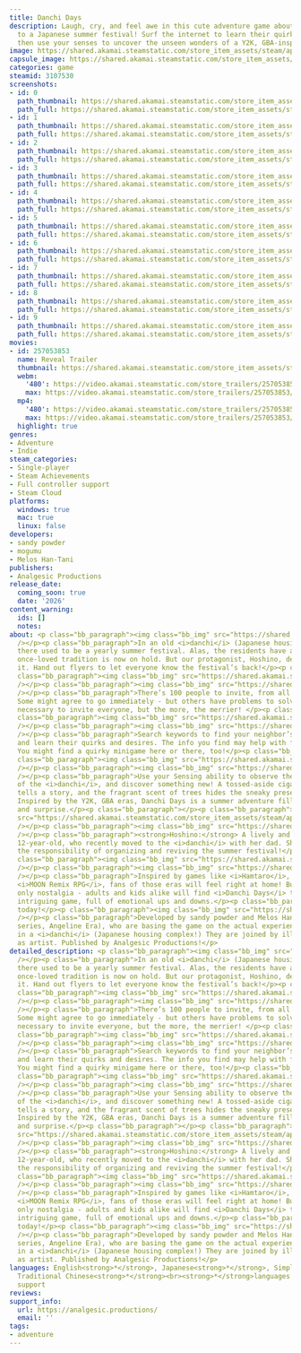 ```yaml
---
title: Danchi Days
description: Laugh, cry, and feel awe in this cute adventure game about inviting characters
  to a Japanese summer festival! Surf the internet to learn their quirks and desires,
  then use your senses to uncover the unseen wonders of a Y2K, GBA-inspired world.
image: https://shared.akamai.steamstatic.com/store_item_assets/steam/apps/3107530/header.jpg?t=1731562084
capsule_image: https://shared.akamai.steamstatic.com/store_item_assets/steam/apps/3107530/6c0a9e5483db2e0a4517d246bfa565a939eea8aa/capsule_231x87.jpg?t=1731562084
categories: game
steamid: 3107530
screenshots:
- id: 0
  path_thumbnail: https://shared.akamai.steamstatic.com/store_item_assets/steam/apps/3107530/ss_1951fc39653ee1ed814771f347dca0d5ea9ca42a.600x338.jpg?t=1731562084
  path_full: https://shared.akamai.steamstatic.com/store_item_assets/steam/apps/3107530/ss_1951fc39653ee1ed814771f347dca0d5ea9ca42a.1920x1080.jpg?t=1731562084
- id: 1
  path_thumbnail: https://shared.akamai.steamstatic.com/store_item_assets/steam/apps/3107530/ss_9c65159bd6200f30654f0974ad7e618af49e0bc3.600x338.jpg?t=1731562084
  path_full: https://shared.akamai.steamstatic.com/store_item_assets/steam/apps/3107530/ss_9c65159bd6200f30654f0974ad7e618af49e0bc3.1920x1080.jpg?t=1731562084
- id: 2
  path_thumbnail: https://shared.akamai.steamstatic.com/store_item_assets/steam/apps/3107530/ss_4aa67da4bd4d102f6bcca53d93965d0f9eccdbd7.600x338.jpg?t=1731562084
  path_full: https://shared.akamai.steamstatic.com/store_item_assets/steam/apps/3107530/ss_4aa67da4bd4d102f6bcca53d93965d0f9eccdbd7.1920x1080.jpg?t=1731562084
- id: 3
  path_thumbnail: https://shared.akamai.steamstatic.com/store_item_assets/steam/apps/3107530/ss_f0dc94abbac9c4107b6ffb6726a45a2d8dac9a49.600x338.jpg?t=1731562084
  path_full: https://shared.akamai.steamstatic.com/store_item_assets/steam/apps/3107530/ss_f0dc94abbac9c4107b6ffb6726a45a2d8dac9a49.1920x1080.jpg?t=1731562084
- id: 4
  path_thumbnail: https://shared.akamai.steamstatic.com/store_item_assets/steam/apps/3107530/ss_ef06d7736e49f1c1330010d287ee4f823ca24d57.600x338.jpg?t=1731562084
  path_full: https://shared.akamai.steamstatic.com/store_item_assets/steam/apps/3107530/ss_ef06d7736e49f1c1330010d287ee4f823ca24d57.1920x1080.jpg?t=1731562084
- id: 5
  path_thumbnail: https://shared.akamai.steamstatic.com/store_item_assets/steam/apps/3107530/ss_c3bc71b7cbbb92a2d63bb84a29f1572c3c9d92e0.600x338.jpg?t=1731562084
  path_full: https://shared.akamai.steamstatic.com/store_item_assets/steam/apps/3107530/ss_c3bc71b7cbbb92a2d63bb84a29f1572c3c9d92e0.1920x1080.jpg?t=1731562084
- id: 6
  path_thumbnail: https://shared.akamai.steamstatic.com/store_item_assets/steam/apps/3107530/ss_e5f501865d33cdc98c2c19f5b86185f435c53231.600x338.jpg?t=1731562084
  path_full: https://shared.akamai.steamstatic.com/store_item_assets/steam/apps/3107530/ss_e5f501865d33cdc98c2c19f5b86185f435c53231.1920x1080.jpg?t=1731562084
- id: 7
  path_thumbnail: https://shared.akamai.steamstatic.com/store_item_assets/steam/apps/3107530/ss_4d66d31daff9c35ce36178b2df46b83bb996b139.600x338.jpg?t=1731562084
  path_full: https://shared.akamai.steamstatic.com/store_item_assets/steam/apps/3107530/ss_4d66d31daff9c35ce36178b2df46b83bb996b139.1920x1080.jpg?t=1731562084
- id: 8
  path_thumbnail: https://shared.akamai.steamstatic.com/store_item_assets/steam/apps/3107530/ss_0676e3abb4e7b1d81184e640ddb36861ebd48a79.600x338.jpg?t=1731562084
  path_full: https://shared.akamai.steamstatic.com/store_item_assets/steam/apps/3107530/ss_0676e3abb4e7b1d81184e640ddb36861ebd48a79.1920x1080.jpg?t=1731562084
- id: 9
  path_thumbnail: https://shared.akamai.steamstatic.com/store_item_assets/steam/apps/3107530/ss_f7d8d5e4ed6a9aa94ddc4146307ab18dbd7dc982.600x338.jpg?t=1731562084
  path_full: https://shared.akamai.steamstatic.com/store_item_assets/steam/apps/3107530/ss_f7d8d5e4ed6a9aa94ddc4146307ab18dbd7dc982.1920x1080.jpg?t=1731562084
movies:
- id: 257053853
  name: Reveal Trailer
  thumbnail: https://shared.akamai.steamstatic.com/store_item_assets/steam/apps/257053853/movie.293x165.jpg?t=1726059397
  webm:
    '480': https://video.akamai.steamstatic.com/store_trailers/257053853/movie480_vp9.webm?t=1726059397
    max: https://video.akamai.steamstatic.com/store_trailers/257053853/movie_max_vp9.webm?t=1726059397
  mp4:
    '480': https://video.akamai.steamstatic.com/store_trailers/257053853/movie480.mp4?t=1726059397
    max: https://video.akamai.steamstatic.com/store_trailers/257053853/movie_max.mp4?t=1726059397
  highlight: true
genres:
- Adventure
- Indie
steam_categories:
- Single-player
- Steam Achievements
- Full controller support
- Steam Cloud
platforms:
  windows: true
  mac: true
  linux: false
developers:
- sandy powder
- mogumu
- Melos Han-Tani
publishers:
- Analgesic Productions
release_date:
  coming_soon: true
  date: '2026'
content_warning:
  ids: []
  notes:
about: <p class="bb_paragraph"><img class="bb_img" src="https://shared.akamai.steamstatic.com/store_item_assets/steam/apps/3107530/extras/1.png?t=1731562084"
  /></p><p class="bb_paragraph">In an old <i>danchi</i> (Japanese housing complex),
  there used to be a yearly summer festival. Alas, the residents have aged, and the
  once-loved tradition is now on hold. But our protagonist, Hoshino, decides to revive
  it. Hand out flyers to let everyone know the festival’s back!</p><p class="bb_paragraph"></p><p
  class="bb_paragraph"><img class="bb_img" src="https://shared.akamai.steamstatic.com/store_item_assets/steam/apps/3107530/extras/DD_GIF_EN_InviteAnimations.gif?t=1731562084"
  /></p><p class="bb_paragraph"><img class="bb_img" src="https://shared.akamai.steamstatic.com/store_item_assets/steam/apps/3107530/extras/2.png?t=1731562084"
  /></p><p class="bb_paragraph">There’s 100 people to invite, from all walks of life!
  Some might agree to go immediately - but others have problems to solve. It's not
  necessary to invite everyone, but the more, the merrier! </p><p class="bb_paragraph"></p><p
  class="bb_paragraph"><img class="bb_img" src="https://shared.akamai.steamstatic.com/store_item_assets/steam/apps/3107530/extras/DD_GIF_EN_Talking.gif?t=1731562084"
  /></p><p class="bb_paragraph"><img class="bb_img" src="https://shared.akamai.steamstatic.com/store_item_assets/steam/apps/3107530/extras/3.png?t=1731562084"
  /></p><p class="bb_paragraph">Search keywords to find your neighbor’s personal webpages,
  and learn their quirks and desires. The info you find may help with festival preparations.
  You might find a quirky minigame here or there, too!</p><p class="bb_paragraph"></p><p
  class="bb_paragraph"><img class="bb_img" src="https://shared.akamai.steamstatic.com/store_item_assets/steam/apps/3107530/extras/DD_GIF_EN_Internet.gif?t=1731562084"
  /></p><p class="bb_paragraph"><img class="bb_img" src="https://shared.akamai.steamstatic.com/store_item_assets/steam/apps/3107530/extras/4.png?t=1731562084"
  /></p><p class="bb_paragraph">Use your Sensing ability to observe the rich world
  of the <i>danchi</i>, and discover something new! A tossed-aside cigarette butt
  tells a story, and the fragrant scent of trees hides the sneaky presence of a mosquito.
  Inspired by the Y2K, GBA eras, Danchi Days is a summer adventure filled with mystery
  and surprise.</p><p class="bb_paragraph"></p><p class="bb_paragraph"><img class="bb_img"
  src="https://shared.akamai.steamstatic.com/store_item_assets/steam/apps/3107530/extras/DD_GIF_EN_Sense.gif?t=1731562084"
  /></p><p class="bb_paragraph"><img class="bb_img" src="https://shared.akamai.steamstatic.com/store_item_assets/steam/apps/3107530/extras/5.png?t=1731562084"
  /></p><p class="bb_paragraph"><strong>Hoshino:</strong> A lively and passionate
  12-year-old, who recently moved to the <i>danchi</i> with her dad. She takes on
  the responsibility of organizing and reviving the summer festival!</p><p class="bb_paragraph"></p><p
  class="bb_paragraph"><img class="bb_img" src="https://shared.akamai.steamstatic.com/store_item_assets/steam/apps/3107530/extras/DD_GIF_EN_Hoshino.gif?t=1731562084"
  /></p><p class="bb_paragraph"><img class="bb_img" src="https://shared.akamai.steamstatic.com/store_item_assets/steam/apps/3107530/extras/6.png?t=1731562084"
  /></p><p class="bb_paragraph">Inspired by games like <i>Hamtaro</i>, <i>EarthBound</i>,
  <i>MOON Remix RPG</i>, fans of those eras will feel right at home! But there’s not
  only nostalgia - adults and kids alike will find <i>Danchi Days</i> to be a fresh,
  intriguing game, full of emotional ups and downs.</p><p class="bb_paragraph">Wishlist
  today!</p><p class="bb_paragraph"><img class="bb_img" src="https://shared.akamai.steamstatic.com/store_item_assets/steam/apps/3107530/extras/7.png?t=1731562084"
  /></p><p class="bb_paragraph">Developed by sandy powder and Melos Han-Tani (Anodyne
  series, Angeline Era), who are basing the game on the actual experience of living
  in a <i>danchi</i> (Japanese housing complex!) They are joined by illustrator mogumu
  as artist. Published by Analgesic Productions!</p>
detailed_description: <p class="bb_paragraph"><img class="bb_img" src="https://shared.akamai.steamstatic.com/store_item_assets/steam/apps/3107530/extras/1.png?t=1731562084"
  /></p><p class="bb_paragraph">In an old <i>danchi</i> (Japanese housing complex),
  there used to be a yearly summer festival. Alas, the residents have aged, and the
  once-loved tradition is now on hold. But our protagonist, Hoshino, decides to revive
  it. Hand out flyers to let everyone know the festival’s back!</p><p class="bb_paragraph"></p><p
  class="bb_paragraph"><img class="bb_img" src="https://shared.akamai.steamstatic.com/store_item_assets/steam/apps/3107530/extras/DD_GIF_EN_InviteAnimations.gif?t=1731562084"
  /></p><p class="bb_paragraph"><img class="bb_img" src="https://shared.akamai.steamstatic.com/store_item_assets/steam/apps/3107530/extras/2.png?t=1731562084"
  /></p><p class="bb_paragraph">There’s 100 people to invite, from all walks of life!
  Some might agree to go immediately - but others have problems to solve. It's not
  necessary to invite everyone, but the more, the merrier! </p><p class="bb_paragraph"></p><p
  class="bb_paragraph"><img class="bb_img" src="https://shared.akamai.steamstatic.com/store_item_assets/steam/apps/3107530/extras/DD_GIF_EN_Talking.gif?t=1731562084"
  /></p><p class="bb_paragraph"><img class="bb_img" src="https://shared.akamai.steamstatic.com/store_item_assets/steam/apps/3107530/extras/3.png?t=1731562084"
  /></p><p class="bb_paragraph">Search keywords to find your neighbor’s personal webpages,
  and learn their quirks and desires. The info you find may help with festival preparations.
  You might find a quirky minigame here or there, too!</p><p class="bb_paragraph"></p><p
  class="bb_paragraph"><img class="bb_img" src="https://shared.akamai.steamstatic.com/store_item_assets/steam/apps/3107530/extras/DD_GIF_EN_Internet.gif?t=1731562084"
  /></p><p class="bb_paragraph"><img class="bb_img" src="https://shared.akamai.steamstatic.com/store_item_assets/steam/apps/3107530/extras/4.png?t=1731562084"
  /></p><p class="bb_paragraph">Use your Sensing ability to observe the rich world
  of the <i>danchi</i>, and discover something new! A tossed-aside cigarette butt
  tells a story, and the fragrant scent of trees hides the sneaky presence of a mosquito.
  Inspired by the Y2K, GBA eras, Danchi Days is a summer adventure filled with mystery
  and surprise.</p><p class="bb_paragraph"></p><p class="bb_paragraph"><img class="bb_img"
  src="https://shared.akamai.steamstatic.com/store_item_assets/steam/apps/3107530/extras/DD_GIF_EN_Sense.gif?t=1731562084"
  /></p><p class="bb_paragraph"><img class="bb_img" src="https://shared.akamai.steamstatic.com/store_item_assets/steam/apps/3107530/extras/5.png?t=1731562084"
  /></p><p class="bb_paragraph"><strong>Hoshino:</strong> A lively and passionate
  12-year-old, who recently moved to the <i>danchi</i> with her dad. She takes on
  the responsibility of organizing and reviving the summer festival!</p><p class="bb_paragraph"></p><p
  class="bb_paragraph"><img class="bb_img" src="https://shared.akamai.steamstatic.com/store_item_assets/steam/apps/3107530/extras/DD_GIF_EN_Hoshino.gif?t=1731562084"
  /></p><p class="bb_paragraph"><img class="bb_img" src="https://shared.akamai.steamstatic.com/store_item_assets/steam/apps/3107530/extras/6.png?t=1731562084"
  /></p><p class="bb_paragraph">Inspired by games like <i>Hamtaro</i>, <i>EarthBound</i>,
  <i>MOON Remix RPG</i>, fans of those eras will feel right at home! But there’s not
  only nostalgia - adults and kids alike will find <i>Danchi Days</i> to be a fresh,
  intriguing game, full of emotional ups and downs.</p><p class="bb_paragraph">Wishlist
  today!</p><p class="bb_paragraph"><img class="bb_img" src="https://shared.akamai.steamstatic.com/store_item_assets/steam/apps/3107530/extras/7.png?t=1731562084"
  /></p><p class="bb_paragraph">Developed by sandy powder and Melos Han-Tani (Anodyne
  series, Angeline Era), who are basing the game on the actual experience of living
  in a <i>danchi</i> (Japanese housing complex!) They are joined by illustrator mogumu
  as artist. Published by Analgesic Productions!</p>
languages: English<strong>*</strong>, Japanese<strong>*</strong>, Simplified Chinese<strong>*</strong>,
  Traditional Chinese<strong>*</strong><br><strong>*</strong>languages with full audio
  support
reviews:
support_info:
  url: https://analgesic.productions/
  email: ''
tags:
- adventure
---
```


